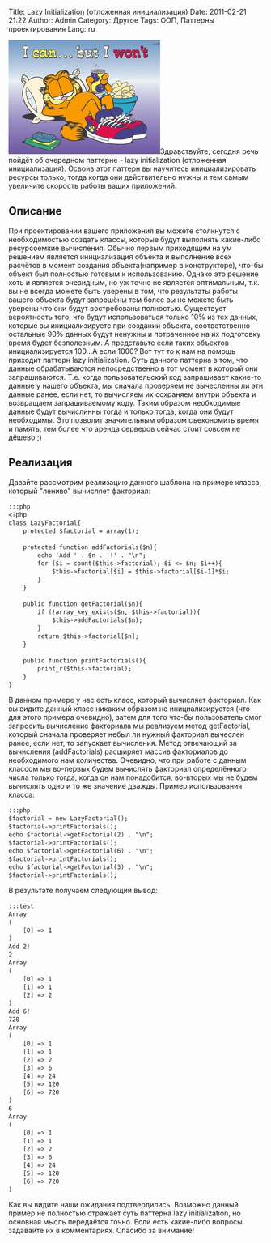 Title: Lazy Initialization (отложенная инициализация)
Date: 2011-02-21 21:22
Author: Admin
Category: Другое
Tags: ООП, Паттерны проектирования
Lang: ru

![lazy initialization][]Здравствуйте, сегодня речь пойдёт об очередном
паттерне - lazy initialization (отложенная инициализация). Освоив этот
паттерн вы научитесь инициализировать ресурсы только, тогда когда они
действительно нужны и тем самым увеличите скорость работы ваших
приложений.

Описание
--------

При проектировании вашего приложения вы можете столкнутся с
необходимостью создать классы, которые будут выполнять какие-либо
ресурсоемкие вычисления. Обычно первым приходящим на ум решением
является инициализация объекта и выполнение всех расчётов в момент
создания объекта(например в конструкторе), что-бы объект был полностью
готовым к использованию. Однако это решение хоть и является очевидным,
но уж точно не является оптимальным, т.к. вы не всегда можете быть
уверены в том, что результаты работы вашего объекта будут запрошёны тем
более вы не можете быть уверены что они будут востребованы полностью.
Существует вероятность того, что будут использоваться только 10% из тех
данных, которые вы инициализируете при создании объекта, соответственно
остальные 90% данных будут ненужны и потраченное на их подготовку время
будет безполезным. А представьте если таких объектов инициализируется
100...А если 1000? Вот тут то к нам на помощь приходит паттерн lazy
initialization. Суть данного паттерна в том, что данные обрабатываются
непосредственно в тот момент в который они запрашиваются. Т.е. когда
пользовательский код запрашивает какие-то данные у нашего объекта, мы
сначала проверяем не вычесленны ли эти данные ранее, если нет, то
вычисляем их сохраняем внутри объекта и возвращаем запрашиваемому коду.
Таким образом необходимые данные будут вычислинны тогда и только тогда,
когда они будут необходимы. Это позволит значительным образом
съекономить время и память, тем более что аренда серверов сейчас стоит
совсем не дёшево ;)

Реализация
----------

Давайте рассмотрим реализацию данного шаблона на примере класса, который
"лениво" вычисляет факториал:

	:::php
	<?php
	class LazyFactorial{
	    protected $factorial = array(1);
	 
	    protected function addFactorials($n){
	        echo 'Add ' . $n . '!' . "\n";
	        for ($i = count($this->factorial); $i <= $n; $i++){
	            $this->factorial[$i] = $this->factorial[$i-1]*$i;
	        }
	    }
	 
	    public function getFactorial($n){
	        if (!array_key_exists($n, $this->factorial)){
	            $this->addFactorials($n);
	        }
	        return $this->factorial[$n];
	    }
	 
	    public function printFactorials(){
	        print_r($this->factorial);
	    }
	}

В данном примере у нас есть класс, который вычисляет факториал. Как вы
видите данный класс никаким образом не инициализируется (что для этого
примера очевидно), затем для того что-бы пользователь смог запросить
вычисление факториала мы реализуем метод getFactorial, который сначала
проверяет небыл ли нужный факториал вычеслен ранее, если нет, то
запускает вычисления. Метод отвечающий за вычисления (addFactorials)
расширяет массив факториалов до необходимого нам количества. Очевидно,
что при работе с данным классом мы во-первых будем вычислять факториал
определённого числа только тогда, когда он нам понадобится, во-вторых мы
не будем вычислять одно и то же значение дважды. Пример использования
класса:

	:::php
	$factorial = new LazyFactorial();
	$factorial->printFactorials();
	echo $factorial->getFactorial(2) . "\n";
	$factorial->printFactorials();
	echo $factorial->getFactorial(6) . "\n";
	$factorial->printFactorials();
	echo $factorial->getFactorial(3) . "\n";
	$factorial->printFactorials();

В результате получаем следующий вывод:

    :::test
    Array
	(
	    [0] => 1
	)
	Add 2!
	2
	Array
	(
	    [0] => 1
	    [1] => 1
	    [2] => 2
	)
	Add 6!
	720
	Array
	(
	    [0] => 1
	    [1] => 1
	    [2] => 2
	    [3] => 6
	    [4] => 24
	    [5] => 120
	    [6] => 720
	)
	6
	Array
	(
	    [0] => 1
	    [1] => 1
	    [2] => 2
	    [3] => 6
	    [4] => 24
	    [5] => 120
	    [6] => 720
	)

Как вы видите наши ожидания подтвердились. Возможно данный пример не
полностью отражает суть паттерна lazy initialization, но основная мысль
передаётся точно. Если есть какие-либо вопросы задавайте их в
комментариях. Спасибо за внимание!

  [lazy initialization]: /media/2011/02/i-can-but-i-won-t-garfield-262532_800_600-300x225.jpg
    "lazy initialization"
